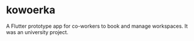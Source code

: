 # kowoerka

A Flutter prototype app for co-workers to book and manage workspaces.
It was an university project.
